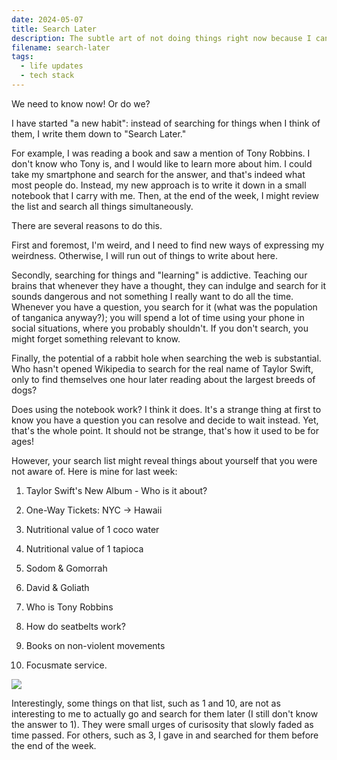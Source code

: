 ```yaml
---
date: 2024-05-07
title: Search Later
description: The subtle art of not doing things right now because I can
filename: search-later
tags: 
  - life updates
  - tech stack
---
```



We need to know now! Or do we?

I have started "a new habit": instead of searching for things when I think of them, I write them down to "Search Later."

For example, I was reading a book and saw a mention of Tony Robbins. I don't know who Tony is, and I would like to learn more about him. I could take my smartphone and search for the answer, and that's indeed what most people do. Instead, my new approach is to write it down in a small notebook that I carry with me. Then, at the end of the week, I might review the list and search all things simultaneously.

There are several reasons to do this.

First and foremost, I'm weird, and I need to find new ways of expressing my weirdness. Otherwise, I will run out of things to write about here.

Secondly, searching for things and "learning" is addictive. Teaching our brains that whenever they have a thought, they can indulge and search for it sounds dangerous and not something I really want to do all the time. Whenever you have a question, you search for it (what was the population of tanganica anyway?); you will spend a lot of time using your phone in social situations, where you probably shouldn't. If you don't search, you might forget something relevant to know.

Finally, the potential of a rabbit hole when searching the web is substantial. Who hasn't opened Wikipedia to search for the real name of Taylor Swift, only to find themselves one hour later reading about the largest breeds of dogs?

Does using the notebook work? I think it does. It's a strange thing at first to know you have a question you can resolve and decide to wait instead. Yet, that's the whole point. It should not be strange, that's how it used to be for ages!

However, your search list might reveal things about yourself that you were not aware of. Here is mine for last week:

1. Taylor Swift's New Album - Who is it about?

2. One-Way Tickets: NYC -> Hawaii

3. Nutritional value of 1 coco water

4. Nutritional value of 1 tapioca

5. Sodom & Gomorrah

6. David & Goliath

7. Who is Tony Robbins

8. How do seatbelts work?

9. Books on non-violent movements

10. Focusmate service.

![](https://substackcdn.com/image/fetch/w_1456,c_limit,f_auto,q_auto:good,fl_progressive:steep/https%3A%2F%2Fsubstack-post-media.s3.amazonaws.com%2Fpublic%2Fimages%2F6ffaea53-e6d6-47c3-9bc2-dc106c10b12f_1850x2667.jpeg)

Interestingly, some things on that list, such as 1 and 10, are not as interesting to me to actually go and search for them later (I still don't know the answer to 1). They were small urges of curisosity that slowly faded as time passed. For others, such as 3, I gave in and searched for them before the end of the week.
